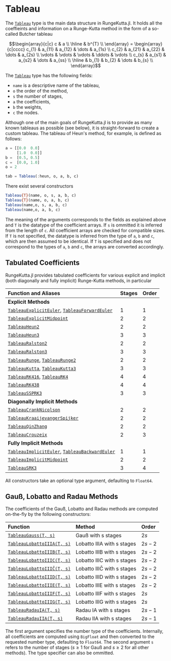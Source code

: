 # Tableau

The [`Tableau`](@ref) type is the main data structure in RungeKutta.jl.
It holds all the coeffieints and information on a Runge-Kutta method in the form of a so-called Butcher tableau

```math
\begin{array}{c|c}
c & a     \\
\hline
  & b^{T} \\
\end{array}
=
\begin{array}{c|cccc}
c_{1}  & a_{11} & a_{12} & \dots & a_{1s} \\
c_{2}  & a_{21} & a_{22} & \dots & a_{2s} \\
\vdots & \vdots & \vdots & \ddots & \vdots \\
c_{s}  & a_{s1} & a_{s2} & \dots & a_{ss} \\
\hline
       & b_{1}  & b_{2}  & \dots & b_{s}  \\
\end{array}
```

The [`Tableau`](@ref) type has the following fields:
- `name` is a descriptive name of the tableau,
- `o` the order of the method,
- `s` the number of stages,
- `a` the coefficients,
- `b` the weights,
- `c` the nodes.

Although one of the main goals of RungeKutta.jl is to provide as many known tableaus as possible (see below), it is straight-forward to create a custom tableau.
The tableau of Heun's method, for example, is defined as follows:
```julia
a = [[0.0  0.0]
     [1.0  0.0]]
b =  [0.5, 0.5]
c =  [0.0, 1.0]
o = 2

tab = Tableau(:heun, o, a, b, c)
```

There exist several constructors
```julia
Tableau{T}(name, o, s, a, b, c)
Tableau{T}(name, o, a, b, c)
Tableau(name,o, s, a, b, c)
Tableau(name,o, a, b, c)
```
The meaning of the arguments corresponds to the fields as explained above and `T` is the datatype of the coefficient arrays.
If `s` is ommitted it is inferred from the length of `c`. All coefficient arrays are checked for compatible sizes.
If `T` is not specified, the datatype is inferred from the type of `a`, `b` and `c`, which are then assumed to be identical.
If `T` is specified and does not correspond to the types of  `a`, `b` and `c`, the arrays are converted accordingly.


## Tabulated Coefficients

RungeKutta.jl provides tabulated coefficients for various explicit and implicit (both diagonally and fully implicit) Runge-Kutta methods, in particular

| Function and Aliases                                           | Stages | Order |
|:---------------------------------------------------------------|:-------|:------|
| **Explicit Methods**                                           |        |       |
| [`TableauExplicitEuler`](@ref), [`TableauForwardEuler`](@ref)  | 1      | 1     |
| [`TableauExplicitMidpoint`](@ref)                              | 2      | 2     |
| [`TableauHeun2`](@ref)                                         | 2      | 2     |
| [`TableauHeun3`](@ref)                                         | 3      | 3     |
| [`TableauRalston2`](@ref)                                      | 2      | 2     |
| [`TableauRalston3`](@ref)                                      | 3      | 3     |
| [`TableauRunge`](@ref), [`TableauRunge2`](@ref)                | 2      | 2     |
| [`TableauKutta`](@ref), [`TableauKutta3`](@ref)                | 3      | 3     |
| [`TableauRK416`](@ref), [`TableauRK4`](@ref)                   | 4      | 4     |
| [`TableauRK438`](@ref)                                         | 4      | 4     |
| [`TableauSSPRK3`](@ref)                                        | 3      | 3     |
| **Diagonally Implicit Methods**                                |        |       |
| [`TableauCrankNicolson`](@ref)                                 | 2      | 2     |
| [`TableauKraaijevangerSpijker`](@ref)                          | 2      | 2     |
| [`TableauQinZhang`](@ref)                                      | 2      | 2     |
| [`TableauCrouzeix`](@ref)                                      | 2      | 3     |
| **Fully Implicit Methods**                                     |        |       |
| [`TableauImplicitEuler`](@ref), [`TableauBackwardEuler`](@ref) | 1      | 1     |
| [`TableauImplicitMidpoint`](@ref)                              | 2      | 2     |
| [`TableauSRK3`](@ref)                                          | 3      | 4     |

All constructors take an optional type argument, defaulting to `Float64`.


## Gauß, Lobatto and Radau Methods

The coefficients of the Gauß, Lobatto and Radau methods are computed on-the-fly by the following constructors:

| Function                            | Method                      | Order   |
|:------------------------------------|:----------------------------|:--------|
| [`TableauGauss(T, s)`](@ref)        | Gauß with s stages          | $2s$    |
| [`TableauLobattoIIIA(T, s)`](@ref)  | Lobatto IIIA with s stages  | $2s-2$  |
| [`TableauLobattoIIIB(T, s)`](@ref)  | Lobatto IIIB with s stages  | $2s-2$  |
| [`TableauLobattoIIIC(T, s)`](@ref)  | Lobatto IIIC with s stages  | $2s-2$  |
| [`TableauLobattoIIIC̄(T, s)`](@ref)  | Lobatto IIIC̄ with s stages  | $2s-2$  |
| [`TableauLobattoIIID(T, s)`](@ref)  | Lobatto IIID with s stages  | $2s-2$  |
| [`TableauLobattoIIIE(T, s)`](@ref)  | Lobatto IIIE with s stages  | $2s-2$  |
| [`TableauLobattoIIIF(T, s)`](@ref)  | Lobatto IIIF with s stages  | $2s$    |
| [`TableauLobattoIIIG(T, s)`](@ref)  | Lobatto IIIG with s stages  | $2s$    |
| [`TableauRadauIA(T, s)`](@ref)      | Radau IA with s stages      | $2s-1$  |
| [`TableauRadauIIA(T, s)`](@ref)     | Radau IIA with s stages     | $2s-1$  |

The first argument specifies the number type of the coefficients. Internally, all coefficients are computed using `BigFloat` and then converted to the requested number type, defaulting to `Float64`.
The second argument `s` refers to the number of stages ($s \ge 1$ for Gauß and $s \ge 2$ for all other methods). The type specifier can also be ommitted.
